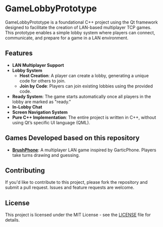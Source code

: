 # GameLobbyPrototype

GameLobbyPrototype is a foundational C++ project using the Qt framework designed to facilitate the creation of LAN-based multiplayer TCP games. This prototype enables a simple lobby system where players can connect, communicate, and prepare for a game in a LAN environment.

## Features

- **LAN Multiplayer Support**
- **Lobby System** 
  - **Host Creation**: A player can create a lobby, generating a unique code for others to join.
  - **Join by Code**: Players can join existing lobbies using the provided code.
- **Ready System**: The game starts automatically once all players in the lobby are marked as "ready."
- **In-Lobby Chat**
- **Screen Navigation System**
- **Pure C++ Implementation**: The entire project is written in C++, without using Qt’s specific UI language (QML).
  
## Games Developed based on this repository

- **[BrushPhone](https://github.com/hadson0/BrushPhone)**: A multiplayer LAN game inspired by GarticPhone. Players take turns drawing and guessing.

## Contributing

If you'd like to contribute to this project, please fork the repository and submit a pull request. Issues and feature requests are welcome.

## License

This project is licensed under the MIT License - see the [LICENSE](LICENSE) file for details.
